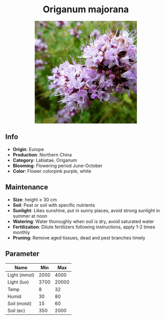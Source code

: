<h1 align='center'>Origanum majorana</h1>
<p align="center">
    <img 
        align='center'
        width='320'
        src="../images/origanum majorana.png" 
        alt='Origanum majorana' />
</p>

## Info

 - **Origin**: Europe
 - **Production**: Northern China
 - **Category**: Labiatae, Origanum
 - **Blooming**: Flowering period June-October
 - **Color**: Flower colorpink purple, white

## Maintenance

 - **Size**: height ≥ 30 cm
 - **Soil**: Peat or soil with specific nutrients
 - **Sunlight**: Likes sunshine, put in sunny places, avoid strong sunlight in summer at noon
 - **Watering**: Water thoroughly when soil is dry, avoid saturated water
 - **Fertilization**: Dilute fertilizers following instructions, apply 1-2 times monthly
 - **Pruning**: Remove aged tissues, dead and pest branches timely

## Parameter

| Name         | Min  | Max   |
|--------------|------|-------|
| Light (mmol) | 2000 | 4000  |
| Light (lux)  | 3700 | 20000 |
| Temp         | 8    | 32    |
| Humid        | 30   | 80    |
| Soil (moist) | 15   | 60    |
| Soil (ec)    | 350  | 2000  |